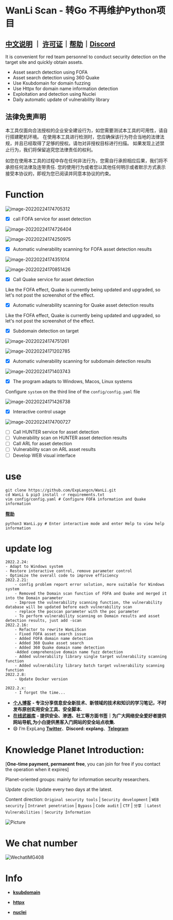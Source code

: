 # WanLi Scan - 转Go 不再维护Python项目

**[中文说明](README_CN.md)** ｜ **[许可证](许可证)**｜**[帮助](https://github.com/ExpLangcn/WanLi/wiki)**｜**[Discord](https://discord.gg/GCZzJmzW3G)**
----

It is convenient for red team personnel to conduct security detection on the target site and quickly obtain assets.

* Asset search detection using FOFA
* Asset search detection using 360 Quake
* Use Ksubdomain for domain fuzzing
* Use Httpx for domain name information detection
* Exploitation and detection using Nuclei
* Daily automatic update of vulnerability library

## 法律免责声明
本工具仅面向合法授权的企业安全建设行为，如您需要测试本工具的可用性，请自行搭建靶机环境。
在使用本工具进行检测时，您应确保该行为符合当地的法律法规，并且已经取得了足够的授权。请勿对非授权目标进行扫描。
如果发现上述禁止行为，我们将保留追究您法律责任的权利。

如您在使用本工具的过程中存在任何非法行为，您需自行承担相应后果，我们将不承担任何法律及连带责任.
您的使用行为或者您以其他任何明示或者默示方式表示接受本协议的，即视为您已阅读并同意本协议的约束。

# Function

![image-20220224174705312](img/e6c9d24egy1gzoquvn5grj21gu0pmgp3.jpg)

- [x] call FOFA service for asset detection

![image-20220224174726404](img/e6c9d24egy1gzoqv8r7okj21am0fidhl.jpg)

![image-20220224174250975](img/e6c9d24egy1gzoqqh5b0kj21hq0sawkr.jpg)

- [x] Automatic vulnerability scanning for FOFA asset detection results

![image-20220224174351014](img/e6c9d24egy1gzoqric1naj21h80r8n44.jpg)

![image-20220224170851426](img/e6c9d24egy1gzopr3lvg5j21hm0dcdkk.jpg)

- [x] Call Quake service for asset detection

Like the FOFA effect, Quake is currently being updated and upgraded, so let's not post the screenshot of the effect.

- [x] Automatic vulnerability scanning for Quake asset detection results

Like the FOFA effect, Quake is currently being updated and upgraded, so let's not post the screenshot of the effect.

- [x] Subdomain detection on target

![image-20220224174751261](img/e6c9d24egy1gzoqvo7opqj21gw0hgwh0.jpg)

![image-20220224171202785](img/e6c9d24egy1gzopufl9a4j21hm0lcdlj.jpg)

- [x] Automatic vulnerability scanning for subdomain detection results

![image-20220224171403743](img/e6c9d24egy1gzopwj1bf1j21ho0m20z4.jpg)

- [x] The program adapts to Windows, Macos, Linux systems

Configure `system` on the third line of the `config/config.yaml` file

![image-20220224171426738](img/e6c9d24egy1gzopwwimqyj20uy01o3yq.jpg)

- [x] Interactive control usage

![image-20220224174700727](img/e6c9d24egy1gzoqute7hnj21gu0pmgp3.jpg)

- [ ] Call HUNTER service for asset detection
- [ ] Vulnerability scan on HUNTER asset detection results
- [ ] Call ARL for asset detection
- [ ] Vulnerability scan on ARL asset results
- [ ] Develop WEB visual interface

# use

````
git clone https://github.com/ExpLangcn/WanLi.git
cd WanLi & pip3 install -r requirements.txt
vim config/config.yaml # Configure FOFA information and Quake information
````

**[帮助](https://github.com/ExpLangcn/WanLi/wiki)**

````
python3 WanLi.py # Enter interactive mode and enter Help to view help information
````

# update log

````
2022.2.24:
- Adapt to Windows system
- Restore interactive control, remove parameter control
- Optimize the overall code to improve efficiency
2022.2.21:
    - config problem report error solution, more suitable for Windows system
    - Removed the Domain scan function of FOFA and Quake and merged it into the Domain parameter
    - Improve the vulnerability scanning function, the vulnerability database will be updated before each vulnerability scan
    - replace the pocscan parameter with the poc parameter
    - To perform vulnerability scanning on Domain results and asset detection results, just add -scan
2022.2.16:
    - Refactor to rewrite WanLiScan
    - Fixed FOFA asset search issue
    - Added FOFA domain name detection
    - Added 360 Quake asset search
    - Added 360 Quake domain name detection
    -Added comprehensive domain name fuzz detection
    - Added vulnerability library single target vulnerability scanning function
    - Added vulnerability library batch target vulnerability scanning function
2022.2.8:
    - Update Docker version

2022.2.x:
    - I forgot the time...
````

- [**个人博客**](https://blog.yunjianxx.com/) **- 专注分享信息安全新技术、新领域的技术和知识的学习笔记，不时发布原创实用安全工具、安全脚本.**
- [**在线武器库**](https://link.yunjianxx.com/) **- 提供安全、渗透、社工等方面书签｜为广大网络安全爱好者提供网站导航,为小白提供黑客入门网站的安全站点收集.**
- 😄 I’m ExpLang [**Twitter**](https://twitter.com/ExpLang_Cn)、**Discord: explang**、**[Telegram](https://t.me/ExpLang)**

# Knowledge Planet Introduction:

[**One-time payment, permanent free**, you can join for free if you contact the operation when it expires]

Planet-oriented groups: mainly for information security researchers.

Update cycle: Update every two days at the latest.

Content direction: `Original security tools` | `Security development` | `WEB security` | `Intranet penetration` | `Bypass` | `Code audit` | `CTF` | `分享` ｜`Latest Vulnerabilities`｜`Security Information`

![Picture](https://mmbiz.qpic.cn/mmbiz_jpg/9wVk7PSWIjJQzLyRNhDuxwPovLKzY8xqOqAZnicV5ud9Xbic88kerYd3Iyq50wr2kESufRYYR9b9VPCgDc10cdLQ/640?wx_fmt=jpeg&wxfrom=5&wx_lazy=1&wx_co=1)

# We chat number

![WechatIMG408](img/WechatIMG408.jpeg)

# Info

* **[ksubdomain](https://github.com/boy-hack/ksubdomain)**

* **[httpx](https://github.com/projectdiscovery/httpx)**

* **[nuclei](https://github.com/projectdiscovery/nuclei)**
